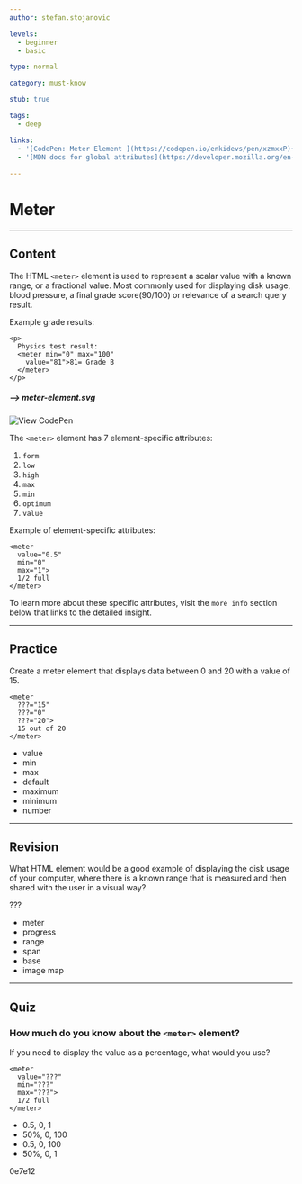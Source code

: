 ```yaml
---
author: stefan.stojanovic

levels:
  - beginner
  - basic

type: normal

category: must-know

stub: true

tags:
  - deep

links:
  - '[CodePen: Meter Element ](https://codepen.io/enkidevs/pen/xzmxxP){code}'
  - '[MDN docs for global attributes](https://developer.mozilla.org/en-US/docs/Web/HTML/Global_attributes){website}'
  
---
```

# Meter
---
## Content

The HTML `<meter>` element is used to represent a scalar value with a known range, or a fractional value. Most commonly used for displaying disk usage, blood pressure, a final grade score(90/100) or relevance of a search query result.

Example grade results:
```
<p>
  Physics test result:
  <meter min="0" max="100"
    value="81">81= Grade B
  </meter>
</p>
```

##### --> meter-element.svg

![View CodePen](https://codepen.io/enkidevs/pen/xzmxxP)
  
The `<meter>` element has 7 element-specific attributes:
  1. `form`
  2. `low`
  3. `high`
  4. `max`
  5. `min`
  6. `optimum`
  7. `value`

Example of element-specific attributes:
```
<meter 
  value="0.5" 
  min="0" 
  max="1">
  1/2 full
</meter>
```

To learn more about these specific attributes, visit the `more info` section below that links to the detailed insight.

---
## Practice

Create a meter element that displays data between 0 and 20 with a value of 15. 

```
<meter 
  ???="15" 
  ???="0" 
  ???="20">
  15 out of 20
</meter>
```

* value
* min
* max
* default
* maximum
* minimum
* number

---
## Revision

What HTML element would be a good example of displaying the disk usage of your computer, where there is a known range that is measured and then shared with the user in a visual way?

???

* meter
* progress
* range
* span
* base
* image map

--- 
## Quiz

### How much do you know about the `<meter>` element?

If you need to display the value as a percentage, what would you use?

```
<meter 
  value="???" 
  min="???" 
  max="???">
  1/2 full
</meter>
```

* 0.5, 0, 1
* 50%, 0, 100
* 0.5, 0, 100
* 50%, 0, 1




0e7e12